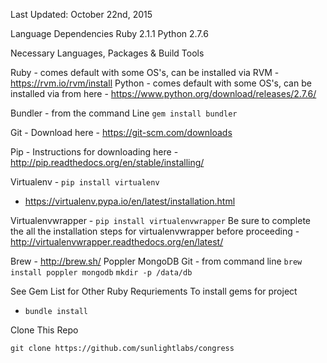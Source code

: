 Last Updated: October 22nd, 2015

Language Dependencies
Ruby 2.1.1
Python 2.7.6


Necessary Languages, Packages & Build Tools

Ruby - comes default with some OS's, can be installed via RVM - https://rvm.io/rvm/install
Python - comes default with some OS's, can be installed via from here - https://www.python.org/download/releases/2.7.6/

Bundler - from the command Line
  `gem install bundler`

Git - Download here - https://git-scm.com/downloads

Pip - Instructions for downloading here - http://pip.readthedocs.org/en/stable/installing/

Virtualenv - `pip install virtualenv`
  - https://virtualenv.pypa.io/en/latest/installation.html

Virtualenvwrapper - `pip install virtualenvwrapper`
    Be sure to complete the all the installation steps for virtualenvwrapper before proceeding
      - http://virtualenvwrapper.readthedocs.org/en/latest/

Brew - http://brew.sh/
  Poppler
  MongoDB
  Git
    - from command line
        `brew install poppler mongodb`
        `mkdir -p /data/db`



See Gem List for Other Ruby Requriements
 To install gems for project
  - `bundle install`

Clone This Repo

`git clone https://github.com/sunlightlabs/congress`
